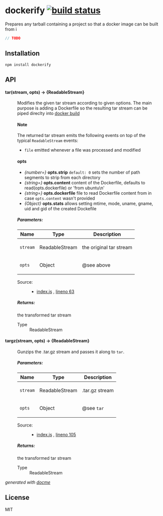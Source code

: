 # dockerify [![build status](https://secure.travis-ci.org/thlorenz/dockerify.png)](http://travis-ci.org/thlorenz/dockerify)

Prepares any tarball containing a project so that a docker image can be built from i

```js
// TODO
```

## Installation

    npm install dockerify

## API

<!-- START docme generated API please keep comment here to allow auto update -->
<!-- DON'T EDIT THIS SECTION, INSTEAD RE-RUN docme TO UPDATE -->

<div>
<div class="jsdoc-githubify">
<section>
<article>
<div class="container-overview">
<dl class="details">
</dl>
</div>
<dl>
<dt>
<h4 class="name" id="tar"><span class="type-signature"></span>tar<span class="signature">(stream, opts)</span><span class="type-signature"> &rarr; {ReadableStream}</span></h4>
</dt>
<dd>
<div class="description">
<p>Modifies the given tar stream according to given options.
The main purpose is adding a Dockerfile so the resulting tar stream can be piped direclty into
<a href="http://docs.docker.io/en/latest/reference/api/docker_remote_api_v1.9/#build-an-image-from-dockerfile-via-stdin">docker build</a></p>
<h4>Note</h4>
<p>The returned tar stream emits the following events on top of the typical <code>ReadableStream</code> events:</p>
<ul>
<li><code>file</code> emitted whenever a file was processed and modified</li>
</ul>
<h4>opts</h4>
<ul>
<li><em>{number=}</em>   <strong>opts.strip</strong>      <code>default: 0</code> sets the number of path segments to strip from each directory</li>
<li><em>{string=}</em>   <strong>opts.content</strong>    content of the Dockerfile, defaults to read(opts.dockerfile) or 'from ubuntu\n' </li>
<li><em>{string=}</em>   <strong>opts.dockerfile</strong> file to read Dockerfile content from in case <code>opts.content</code> wasn't provided</li>
<li><em>{Object}</em>    <strong>opts.stats</strong>      allows setting mtime, mode, uname, gname, uid and gid of the created Dockefile</li>
</ul>
</div>
<h5>Parameters:</h5>
<table class="params">
<thead>
<tr>
<th>Name</th>
<th>Type</th>
<th class="last">Description</th>
</tr>
</thead>
<tbody>
<tr>
<td class="name"><code>stream</code></td>
<td class="type">
<span class="param-type">ReadableStream</span>
</td>
<td class="description last"><p>the original tar stream</p></td>
</tr>
<tr>
<td class="name"><code>opts</code></td>
<td class="type">
<span class="param-type">Object</span>
</td>
<td class="description last"><p>@see above</p></td>
</tr>
</tbody>
</table>
<dl class="details">
<dt class="tag-source">Source:</dt>
<dd class="tag-source"><ul class="dummy">
<li>
<a href="https://github.com/thlorenz/dockerify/blob/master/index.js">index.js</a>
<span>, </span>
<a href="https://github.com/thlorenz/dockerify/blob/master/index.js#L63">lineno 63</a>
</li>
</ul></dd>
</dl>
<h5>Returns:</h5>
<div class="param-desc">
<p>the transformed tar stream</p>
</div>
<dl>
<dt>
Type
</dt>
<dd>
<span class="param-type">ReadableStream</span>
</dd>
</dl>
</dd>
<dt>
<h4 class="name" id="targz"><span class="type-signature"></span>targz<span class="signature">(stream, opts)</span><span class="type-signature"> &rarr; {ReadableStream}</span></h4>
</dt>
<dd>
<div class="description">
<p>Gunzips the .tar.gz stream and passes it along to <code>tar</code>.</p>
</div>
<h5>Parameters:</h5>
<table class="params">
<thead>
<tr>
<th>Name</th>
<th>Type</th>
<th class="last">Description</th>
</tr>
</thead>
<tbody>
<tr>
<td class="name"><code>stream</code></td>
<td class="type">
<span class="param-type">ReadableStream</span>
</td>
<td class="description last"><p>.tar.gz stream</p></td>
</tr>
<tr>
<td class="name"><code>opts</code></td>
<td class="type">
<span class="param-type">Object</span>
</td>
<td class="description last"><p>@see <code>tar</code></p></td>
</tr>
</tbody>
</table>
<dl class="details">
<dt class="tag-source">Source:</dt>
<dd class="tag-source"><ul class="dummy">
<li>
<a href="https://github.com/thlorenz/dockerify/blob/master/index.js">index.js</a>
<span>, </span>
<a href="https://github.com/thlorenz/dockerify/blob/master/index.js#L105">lineno 105</a>
</li>
</ul></dd>
</dl>
<h5>Returns:</h5>
<div class="param-desc">
<p>the transformed tar stream</p>
</div>
<dl>
<dt>
Type
</dt>
<dd>
<span class="param-type">ReadableStream</span>
</dd>
</dl>
</dd>
</dl>
</article>
</section>
</div>

*generated with [docme](https://github.com/thlorenz/docme)*
</div>
<!-- END docme generated API please keep comment here to allow auto update -->

## License

MIT

